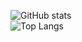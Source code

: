 ![GitHub stats](https://github-readme-stats.vercel.app/api?username=yunline&show_icons=true&theme=tokyonight&forceupdatecard=1)  
![Top Langs](https://github-readme-stats.vercel.app/api/top-langs/?username=yunline&theme=tokyonight&forceupdatecard=1)  
